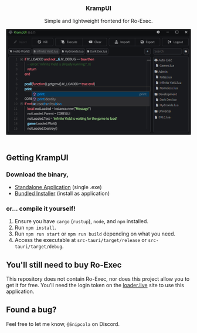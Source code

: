 <div align="center">
    <h3>KrampUI</h3>
    <p>Simple and lightweight frontend for Ro-Exec.</p>
    <img src="./assets/showcase.png" alt="An image which showcases KrampUI application." width="600"/>
</div>
<br />

## Getting KrampUI
### Download the binary,
- [Standalone Application](https://git.snipcola.com/snipcola/KrampUI/releases/download/latest/krampui.exe) (single .exe)
- [Bundled Installer](https://git.snipcola.com/snipcola/KrampUI/releases/download/latest/krampui-installer.msi) (install as application)

### or... compile it yourself!
1. Ensure you have `cargo` (`rustup`), `node`, and `npm` installed.
2. Run `npm install`.
3. Run `npm run start` or `npm run build` depending on what you need.
4. Access the executable at `src-tauri/target/release` or `src-tauri/target/debug`.

## You'll still need to buy Ro-Exec
This repository does not contain Ro-Exec, nor does this project allow you to get it for free. You'll need the login token on the [loader.live](https://loader.live/dashboard) site to use this application.

## Found a bug?
Feel free to let me know, ``@Snipcola`` on Discord.
